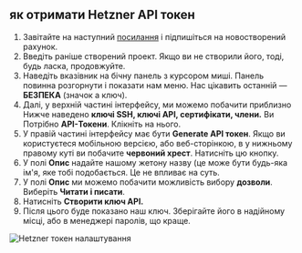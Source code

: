 ## як отримати Hetzner API токен
1. Завітайте на наступний [посилання](https://console.hetzner.cloud/) і підпишіться
на новостворений рахунок.
2. Введіть раніше створений проект. Якщо ви не створили його,
тоді, будь ласка, продовжуйте.
3. Наведіть вказівник на бічну панель з курсором миші. Панель повинна розгорнути і показати нам
меню. Нас цікавить останній — **БЕЗПЕКА** (значок а
ключ).
4. Далі, у верхній частині інтерфейсу, ми можемо побачити приблизно
Нижче наведено **ключі SSH, ключі API, сертифікати, члени.** Ви
Потрібно **API-Токени**. Клікніть на нього.
5. У правій частині інтерфейсу має бути **Generate API
 токен**. Якщо ви користуєтеся мобільною версією, або веб-сторінкою, в
у нижньому правому куті ви побачите **червоний хрест**. Натисніть цю кнопку.
6. У полі **Опис** надайте нашому жетону назву (це може бути будь-яка
ім'я, яке тобі подобається. Це не впливає на суть.
7. У полі **Опис** ми можемо побачити можливість вибору
**дозволи**. Виберіть **Читати і писати**.
8. Натисніть **Створити ключ API.**
9. Після цього буде показано наш ключ. Зберігайте його в надійному місці,
або в менеджері паролів, що краще.

![Hetzner токен налаштування](resource:assets/images/gifs/Hetzner.gif)
